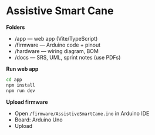 ﻿# Assistive Smart Cane

**Folders**
- /app — web app (Vite/TypeScript)
- /firmware — Arduino code + pinout
- /hardware — wiring diagram, BOM
- /docs — SRS, UML, sprint notes (use PDFs)

**Run web app**
```bash
cd app
npm install
npm run dev
```
**Upload firmware**
- Open `/firmware/AssistiveSmartCane.ino` in Arduino IDE
- Board: Arduino Uno
- Upload
